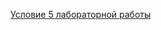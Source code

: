 [Условие 5 лабораторной работы](https://docs.google.com/document/d/1XyJvZEfprjzGPMrDG5gJKGxvcok1i4UX53f1wjKw0fA/edit#heading=h.c0584tl6sw6k)
